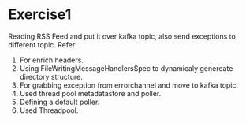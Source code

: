 # Exercise1
Reading RSS Feed and put it over kafka topic, also send exceptions to different topic.
Refer:
1) For enrich headers.
2) Using FileWritingMessageHandlersSpec to dynamicaly genereate directory structure.
3) For grabbing exception from errorchannel and move to kafka topic.
5) Used thread pool metadatastore and poller.
6) Defining a default poller.
7) Used Threadpool.

